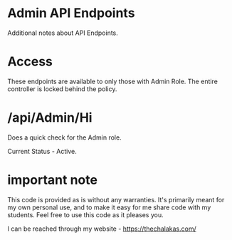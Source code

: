 # Admin API Endpoints

Additional notes about API Endpoints. 

# Access

These endpoints are available to only those with Admin Role. The entire controller is locked behind the policy.

# /api/Admin/Hi

Does a quick check for the Admin role. 

Current Status - Active.

# important note 

This code is provided as is without any warranties. It's primarily meant for my own personal use, and to make it easy for me share code with my students. Feel free to use this code as it pleases you.

I can be reached through my website - https://thechalakas.com/